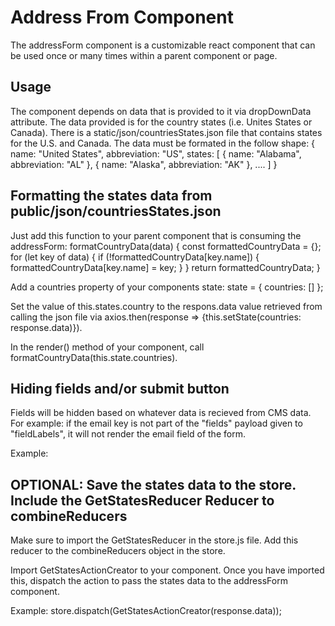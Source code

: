 # Address From Component

The addressForm component is a customizable react component that can be used once or many times within a parent component or page.

## Usage

The component depends on data that is provided to it via dropDownData attribute. The data provided is for the country states (i.e. Unites States or Canada).  There is a static/json/countriesStates.json file that contains states for the U.S. and Canada. The data must be formated in the follow shape:
{ 
  name: "United States", 
  abbreviation: "US", 
  states: [ 
    { 
      name: "Alabama", 
      abbreviation: "AL"
    },
    { 
      name: "Alaska", 
      abbreviation: "AK"
    },
    ....
  ]
}

## Formatting the states data from public/json/countriesStates.json
Just add this function to your parent component that is consuming the addressForm:
  formatCountryData(data) {
    const formattedCountryData = {};
    for (let key of data) {
      if (!formattedCountryData[key.name]) {
        formattedCountryData[key.name] = key;
      }
    }
    return formattedCountryData;
  }

Add a countries property of your components state:
  state = {
    countries: []
  };

Set the value of this.states.country to the respons.data value retrieved from calling the json file via axios.then(response => {this.setState(countries: response.data)}).  

In the render() method of your component, call formatCountryData(this.state.countries).

## Hiding fields and/or submit button
Fields will be hidden based on whatever data is recieved from CMS data.  For example: if the email key is not part of the "fields" payload given to "fieldLabels", it will not render the email field of the form.

Example: <AddressForm
            onSubmit={this.submit}
            dropdownData={formattedCountries}
            onChange={this.formOnChange}
            defaultCountry={this.defaultCountry}
            form="address-form"
            fieldLabels={fields}
          />


## OPTIONAL: Save the states data to the store. Include the GetStatesReducer Reducer to combineReducers
Make sure to import the GetStatesReducer in the store.js file.  Add this reducer to the combineReducers object in the store.

Import GetStatesActionCreator to your component.  Once you have imported this, dispatch the action to pass the states data to the addressForm component.

Example:  store.dispatch(GetStatesActionCreator(response.data));



